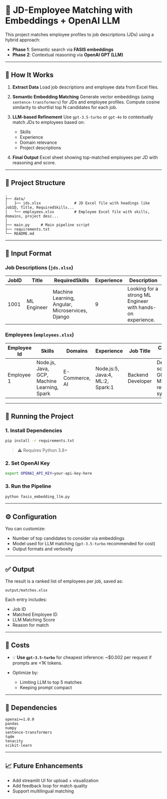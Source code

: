 # 💼 JD-Employee Matching with Embeddings + OpenAI LLM

This project matches employee profiles to job descriptions (JDs) using a hybrid approach:

* **Phase 1**: Semantic search via **FASIS embeddings**
* **Phase 2**: Contextual reasoning via **OpenAI GPT (LLM)**

---

## 🧠 How It Works

1. **Extract Data**
   Load job descriptions and employee data from Excel files.

2. **Semantic Embedding Matching**
   Generate vector embeddings (using `sentence-transformers`) for JDs and employee profiles. Compute cosine similarity to shortlist top N candidates for each job.

3. **LLM-based Refinement**
   Use `gpt-3.5-turbo` or `gpt-4o` to contextually match JDs to employees based on:

   * Skills
   * Experience
   * Domain relevance
   * Project descriptions

4. **Final Output**
   Excel sheet showing top-matched employees per JD with reasoning and score.

---

## 📂 Project Structure

```
.
├── data/
│   ├── jds.xlsx               # JD Excel file with headings like JobID, Title, RequiredSkills...
│   └── employees.xlsx         # Employee Excel file with skills, domains, project desc...
│
├── main.py     # Main pipeline script
├── requirements.txt
└── README.md
```

---

## 📄 Input Format

### Job Descriptions (`jds.xlsx`)

| JobID | Title       | RequiredSkills                                   | Experience | Description                                                |
| ----- | ----------- | ------------------------------------------------ | ---------- | ---------------------------------------------------------- |
| 1001  | ML Engineer | Machine Learning, Angular, Microservices, Django | 9          | Looking for a strong ML Engineer with hands-on experience. |

### Employees (`employees.xlsx`)

| Employee Id | Skills                                      | Domains        | Experience                       | Job Title         | Current Project Description                                          | Experience | PeerRatings |
| ----------- | ------------------------------------------- | -------------- | -------------------------------- | ----------------- | -------------------------------------------------------------------- | ---------- | ----------- |
| Employee 1  | Node.js, Java, GCP, Machine Learning, Spark | E-Commerce, AI | Node.js:5, Java:4, ML:2, Spark:1 | Backend Developer | Developed scalable APIs on GCP integrating ML recommendation systems | 3.14       | 2           |

---

## 🚀 Running the Project

### 1. Install Dependencies

```bash
pip install -r requirements.txt
```

> ⚠️ Requires Python 3.8+

### 2. Set OpenAI Key

```bash
export OPENAI_API_KEY=your-api-key-here
```

### 3. Run the Pipeline

```bash
python fasis_embedding_llm.py
```

---

## ⚙️ Configuration

You can customize:

* Number of top candidates to consider via embeddings
* Model used for LLM matching (`gpt-3.5-turbo` recommended for cost)
* Output formats and verbosity

---

## ✅ Output

The result is a ranked list of employees per job, saved as:

```
output/matches.xlsx
```

Each entry includes:

* Job ID
* Matched Employee ID
* LLM Matching Score
* Reason for match

---

## 💸 Costs

* 💡 **Use `gpt-3.5-turbo`** for cheapest inference:
  \~\$0.002 per request if prompts are <1K tokens.

* Optimize by:

  * Limiting LLM to top 5 matches
  * Keeping prompt compact

---

## 📌 Dependencies

```text
openai>=1.0.0
pandas
numpy
sentence-transformers
tqdm
tenacity
scikit-learn
```

---

## 📈 Future Enhancements

* Add streamlit UI for upload + visualization
* Add feedback loop for match quality
* Support multilingual matching

